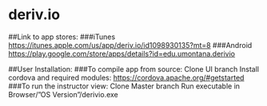 # deriv.io

##Link to app stores: 
###iTunes
https://itunes.apple.com/us/app/deriv.io/id1098930135?mt=8
###Android
https://play.google.com/store/apps/details?id=edu.umontana.derivio

##User Installation:
###To compile app from source:
Clone UI branch
Install cordova and required modules:
https://cordova.apache.org/#getstarted
###To run the instructor view:
Clone Master branch
Run executable in Browser/”OS Version”/derivio.exe

